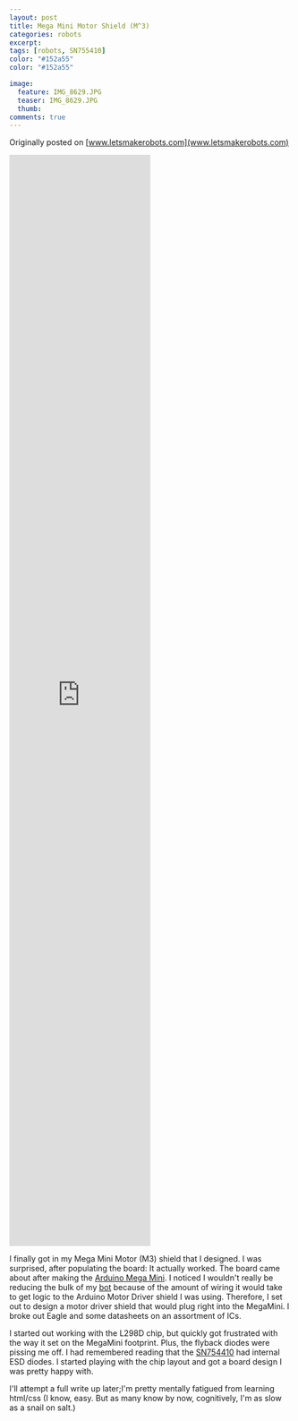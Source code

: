 ```yaml
---
layout: post
title: Mega Mini Motor Shield (M^3)
categories: robots
excerpt:
tags: [robots, SN755410]
color: "#152a55"
color: "#152a55"

image:
  feature: IMG_8629.JPG
  teaser: IMG_8629.JPG
  thumb:
comments: true
---
```


Originally posted on [www.letsmakerobots.com](www.letsmakerobots.com)


<div class="flex-video">
  <iframe width="50%" height="50%" src="https://www.youtube.com/embed/Ny9dN20BRA4" frameborder="0" allowfullscreen></iframe>
</div>

I finally got in my Mega Mini Motor (M3) shield that I designed.  I was surprised, after populating the board: It actually worked.  The board came about after making the [Arduino Mega Mini](http://letsmakerobots.com/node/36273).  I noticed I wouldn't really be reducing the bulk of my [bot](http://letsmakerobots.com/node/35922) because of the amount of wiring it would take to get logic to the Arduino Motor Driver shield I was using.  Therefore, I set out to design a motor driver shield that would plug right into the MegaMini.  I broke out Eagle and some datasheets on an assortment of ICs.

I started out working with the L298D chip, but quickly got frustrated with the way it set on the MegaMini footprint.  Plus, the flyback diodes were pissing me off.  I had remembered reading that the [SN754410](http://www.ti.com/lit/ds/symlink/sn754410.pdf) had internal ESD diodes.  I started playing with the chip layout and got a board design I was pretty happy with.  

I'll attempt a full write up later;I'm pretty mentally fatigued from learning html/css (I know, easy.  But as many know by now, cognitively, I'm as slow as a snail on salt.)
